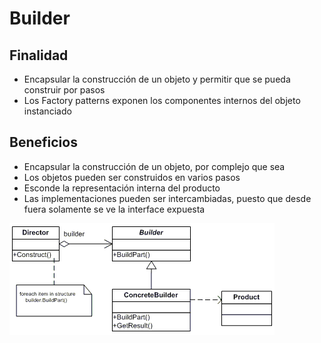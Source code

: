 # Builder

## Finalidad

* Encapsular la construcción de un objeto y permitir que se pueda construir por pasos
* Los Factory patterns exponen los componentes internos del objeto instanciado

## Beneficios
* Encapsular la construcción de un objeto, por complejo que sea
* Los objetos pueden ser construidos en varios pasos
* Esconde la representación interna del producto
* Las implementaciones pueden ser intercambiadas, puesto que desde fuera solamente se ve la interface expuesta


![Builder pattern](pattern.gif)
